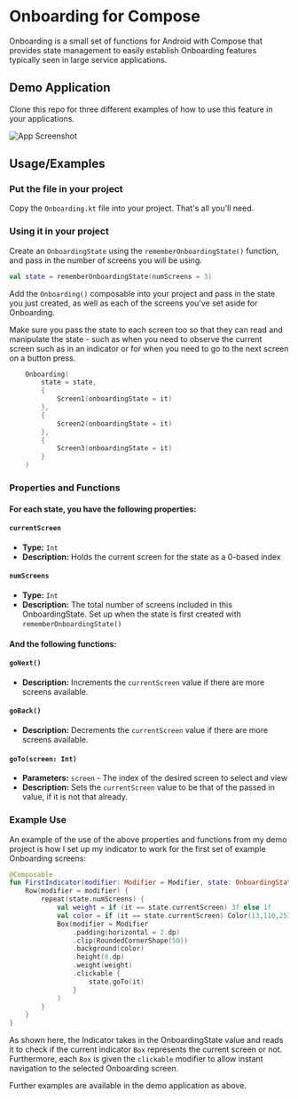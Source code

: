 
# Onboarding for Compose

Onboarding is a small set of functions for Android with Compose that provides state management to easily establish Onboarding features typically seen in large service applications.



## Demo Application

Clone this repo for three different examples of how to use this feature in your applications.

![App Screenshot](https://i.imgur.com/L6yJtpV.png)
## Usage/Examples

### Put the file in your project

Copy the `Onboarding.kt` file into your project. That's all you'll need.

### Using it in your project

Create an `OnboardingState` using the `rememberOnboardingState()` function, and pass in the number of screens you will be using.
```kotlin
val state = rememberOnboardingState(numScreens = 3)
```

Add the `Onboarding()` composable into your project and pass in the state you just created,  as well as each of the screens you've set aside for Onboarding.

Make sure you pass the state to each screen too so that they can read and manipulate the state - such as when you need to observe the current screen such as in an indicator or for when you need to go to the next screen on a button press.

```kotlin
    Onboarding(
        state = state, 
        {
            Screen1(onboardingState = it)
        },
        {
            Screen2(onboardingState = it)
        },
        {
            Screen3(onboardingState = it)
        }
    )
```

### Properties and Functions
#### For each state, you have the following properties:

#### `currentScreen`
- **Type:** `Int`
- **Description:** Holds the current screen for the state as a 0-based index

#### `numScreens`
- **Type:** `Int`
- **Description:** The total number of screens included in this OnboardingState. Set up when the state is first created with `rememberOnboardingState()`

#### And the following functions:
#### `goNext()`
- **Description:** Increments the `currentScreen` value if there are more screens available.

#### `goBack()`
- **Description:** Decrements the `currentScreen` value if there are more screens available.

#### `goTo(screen: Int)`
- **Parameters:** `screen` - The index of the desired screen to select and view
- **Description:** Sets the `currentScreen` value to be that of the passed in value, if it is not that already.

### Example Use
An example of the use of the above properties and functions from my demo project is how I set up my indicator to work for the first set of example Onboarding screens:

```kotlin
@Composable
fun FirstIndicator(modifier: Modifier = Modifier, state: OnboardingState) {
    Row(modifier = modifier) {
        repeat(state.numScreens) {
            val weight = if (it == state.currentScreen) 3f else 1f
            val color = if (it == state.currentScreen) Color(13,110,253,255) else Color.White
            Box(modifier = Modifier
                .padding(horizontal = 2.dp)
                .clip(RoundedCornerShape(50))
                .background(color)
                .height(8.dp)
                .weight(weight)
                .clickable {
                    state.goTo(it)
                }
            )
        }
    }
}
```
As shown here, the Indicator takes in the OnboardingState value and reads it to check if the current indicator `Box` represents the current screen or not. Furthermore, each `Box` is given the `clickable` modifier to allow instant navigation to the selected Onboarding screen.

Further examples are available in the demo application as above.
